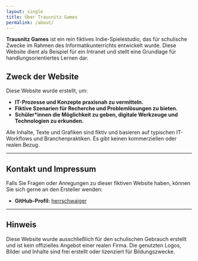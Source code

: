 ```yaml
---
layout: single
title: Über Trausnitz Games
permalink: /about/
---
```


**Trausnitz Games** ist ein rein fiktives Indie-Spielestudio, das für schulische Zwecke im Rahmen des Informatikunterrichts entwickelt wurde. Diese Website dient als Beispiel für ein Intranet und stellt eine Grundlage für handlungsorientiertes Lernen dar.

## Zweck der Website

Diese Website wurde erstellt, um:
- **IT-Prozesse und Konzepte praxisnah zu vermitteln.**
- **Fiktive Szenarien für Recherche und Problemlösungen zu bieten.**
- **Schüler*innen die Möglichkeit zu geben, digitale Werkzeuge und Technologien zu erkunden.**

Alle Inhalte, Texte und Grafiken sind fiktiv und basieren auf typischen IT-Workflows und Branchenpraktiken. Es gibt keinen kommerziellen oder realen Bezug.

---

## Kontakt und Impressum

Falls Sie Fragen oder Anregungen zu dieser fiktiven Website haben, können Sie sich gerne an den Ersteller wenden:

- **GitHub-Profil:** [herrschwaiger](https://github.com/herrschwaiger)

---

## Hinweis

Diese Website wurde ausschließlich für den schulischen Gebrauch erstellt und ist kein offizielles Angebot einer realen Firma. Die genutzten Logos, Bilder und Inhalte sind frei erstellt oder lizenziert für Bildungszwecke.
